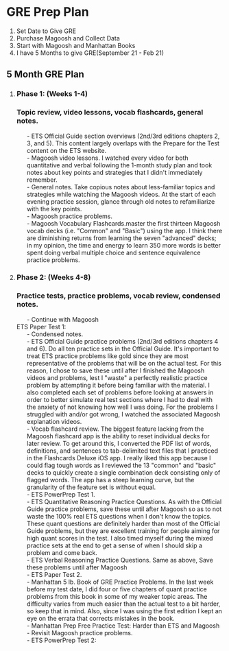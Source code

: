 # GRE Prep Plan
1. Set Date to Give GRE
2. Purchase Magoosh and Collect Data
3. Start with Magoosh and Manhattan Books
4. I have 5 Months to give GRE(September 21 - Feb 21)

<h2>5 Month GRE Plan</h2>
<ol>
<li> <h3>Phase 1: (Weeks 1-4)</h3>
<h3>Topic review, video lessons, vocab flashcards, general notes.</h3>
<ul>- ETS Official Guide section overviews (2nd/3rd editions chapters 2, 3, and 5). This content largely overlaps with the Prepare for the Test content on the ETS website.
</ul>
<ul>- Magoosh video lessons. I watched every video for both quantitative and verbal following the 1-month study plan and took notes about key points and strategies that I didn't immediately remember. 
</ul>
<ul>- General notes. Take copious notes about less-familiar topics and strategies while watching the Magoosh videos. At the start of each evening practice session, glance through old notes to refamiliarize with the key points.
</ul>
<ul>- Magoosh practice problems.
</ul>
<ul>- Magoosh Vocabulary Flashcards.master the first thirteen Magoosh vocab decks (i.e. "Common" and "Basic") using the app. I think there are diminishing returns from learning the seven "advanced" decks; in my opinion, the time and energy to learn 350 more words is better spent doing verbal multiple choice and sentence equivalence practice problems.
</ul>

<li><h3>Phase 2: (Weeks 4-8)</h3>
<h3>Practice tests, practice problems, vocab review, condensed notes. </h3>
<ul>- Continue with Magoosh
</ul>ETS Paper Test 1: 

<ul>- Condensed notes. </ul>
<ul>- ETS Official Guide practice problems (2nd/3rd editions chapters 4 and 6). Do all ten practice sets in the Official Guide. It's important to treat ETS practice problems like gold since they are most representative of the problems that will be on the actual test. For this reason, I chose to save these until after I finished the Magoosh videos and problems, lest I "waste" a perfectly realistic practice problem by attempting it before being familiar with the material. I also completed each set of problems before looking at answers in order to better simulate real test sections where I had to deal with the anxiety of not knowing how well I was doing. For the problems I struggled with and/or got wrong, I watched the associated Magoosh explanation videos.
</ul>
<ul>- Vocab flashcard review. The biggest feature lacking from the Magoosh flashcard app is the ability to reset individual decks for later review. To get around this, I converted the PDF list of words, definitions, and sentences to tab-delimited text files that I practiced in the Flashcards Deluxe iOS app. I really liked this app because I could flag tough words as I reviewed the 13 "common" and "basic" decks to quickly create a single combination deck consisting only of flagged words. The app has a steep learning curve, but the granularity of the feature set is without equal.
</ul>
<ul>- ETS PowerPrep Test 1.
</ul>
<ul>- ETS Quantitative Reasoning Practice Questions. As with the Official Guide practice problems, save these until after Magoosh so as to not waste the 100% real ETS questions when I don't know the topics. These quant questions are definitely harder than most of the Official Guide problems, but they are excellent training for people aiming for high quant scores in the test. I also timed myself during the mixed practice sets at the end to get a sense of when I should skip a problem and come back.
</ul>
<ul>- ETS Verbal Reasoning Practice Questions. Same as above, Save these problems until after Magoosh 
</ul>
<ul>- ETS Paper Test 2.
</ul>
<ul>- Manhattan 5 lb. Book of GRE Practice Problems. In the last week before my test date, I did four or five chapters of quant practice problems from this book in some of my weaker topic areas. The difficulty varies from much easier than the actual test to a bit harder, so keep that in mind. Also, since I was using the first edition I kept an eye on the errata that corrects mistakes in the book.
</ul>
<ul>- Manhattan Prep Free Practice Test: Harder than ETS and Magoosh
</ul>
<ul>- Revisit Magoosh practice problems. 
</ul>
<ul>- ETS PowerPrep Test 2: 
</ul>
